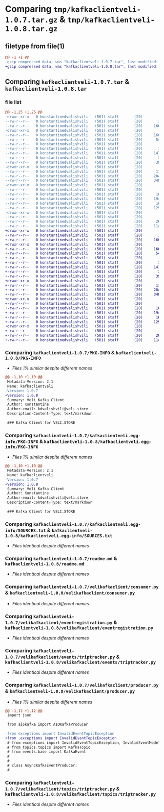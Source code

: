 # Comparing `tmp/kafkaclientveli-1.0.7.tar.gz` & `tmp/kafkaclientveli-1.0.8.tar.gz`

## filetype from file(1)

```diff
@@ -1 +1 @@
-gzip compressed data, was "kafkaclientveli-1.0.7.tar", last modified: Tue Jul  4 09:32:34 2023, max compression
+gzip compressed data, was "kafkaclientveli-1.0.8.tar", last modified: Tue Jul  4 09:35:16 2023, max compression
```

## Comparing `kafkaclientveli-1.0.7.tar` & `kafkaclientveli-1.0.8.tar`

### file list

```diff
@@ -1,25 +1,25 @@
-drwxr-xr-x   0 konstantinedvalishvili   (501) staff       (20)        0 2023-07-04 09:32:34.708199 kafkaclientveli-1.0.7/
--rw-r--r--   0 konstantinedvalishvili   (501) staff       (20)       17 2023-06-22 09:34:15.000000 kafkaclientveli-1.0.7/MANIFEST.in
--rw-r--r--   0 konstantinedvalishvili   (501) staff       (20)     1663 2023-07-04 09:32:34.708087 kafkaclientveli-1.0.7/PKG-INFO
-drwxr-xr-x   0 konstantinedvalishvili   (501) staff       (20)        0 2023-07-04 09:32:34.704395 kafkaclientveli-1.0.7/kafkaclientveli.egg-info/
--rw-r--r--   0 konstantinedvalishvili   (501) staff       (20)     1663 2023-07-04 09:32:34.000000 kafkaclientveli-1.0.7/kafkaclientveli.egg-info/PKG-INFO
--rw-r--r--   0 konstantinedvalishvili   (501) staff       (20)      547 2023-07-04 09:32:34.000000 kafkaclientveli-1.0.7/kafkaclientveli.egg-info/SOURCES.txt
--rw-r--r--   0 konstantinedvalishvili   (501) staff       (20)        1 2023-07-04 09:32:34.000000 kafkaclientveli-1.0.7/kafkaclientveli.egg-info/dependency_links.txt
--rw-r--r--   0 konstantinedvalishvili   (501) staff       (20)       16 2023-07-04 09:32:34.000000 kafkaclientveli-1.0.7/kafkaclientveli.egg-info/top_level.txt
--rw-r--r--   0 konstantinedvalishvili   (501) staff       (20)     1477 2023-06-19 11:33:35.000000 kafkaclientveli-1.0.7/readme.md
--rw-r--r--   0 konstantinedvalishvili   (501) staff       (20)       38 2023-07-04 09:32:34.708228 kafkaclientveli-1.0.7/setup.cfg
--rw-r--r--   0 konstantinedvalishvili   (501) staff       (20)      398 2023-07-04 09:32:27.000000 kafkaclientveli-1.0.7/setup.py
-drwxr-xr-x   0 konstantinedvalishvili   (501) staff       (20)        0 2023-07-04 09:32:34.706629 kafkaclientveli-1.0.7/velikafkaclient/
--rw-r--r--   0 konstantinedvalishvili   (501) staff       (20)      116 2023-07-04 09:18:27.000000 kafkaclientveli-1.0.7/velikafkaclient/__init__.py
--rw-r--r--   0 konstantinedvalishvili   (501) staff       (20)     2044 2023-07-04 08:42:05.000000 kafkaclientveli-1.0.7/velikafkaclient/consumer.py
--rw-r--r--   0 konstantinedvalishvili   (501) staff       (20)     3485 2023-07-04 08:59:05.000000 kafkaclientveli-1.0.7/velikafkaclient/eventregistration.py
-drwxr-xr-x   0 konstantinedvalishvili   (501) staff       (20)        0 2023-07-04 09:32:34.707173 kafkaclientveli-1.0.7/velikafkaclient/events/
--rw-r--r--   0 konstantinedvalishvili   (501) staff       (20)        0 2023-06-19 11:33:35.000000 kafkaclientveli-1.0.7/velikafkaclient/events/__init__.py
--rw-r--r--   0 konstantinedvalishvili   (501) staff       (20)      105 2023-06-23 12:26:50.000000 kafkaclientveli-1.0.7/velikafkaclient/events/base.py
--rw-r--r--   0 konstantinedvalishvili   (501) staff       (20)     1940 2023-06-23 12:26:50.000000 kafkaclientveli-1.0.7/velikafkaclient/events/triptracker.py
--rw-r--r--   0 konstantinedvalishvili   (501) staff       (20)      160 2023-06-19 11:33:35.000000 kafkaclientveli-1.0.7/velikafkaclient/exceptions.py
--rw-r--r--   0 konstantinedvalishvili   (501) staff       (20)     1298 2023-07-04 09:25:39.000000 kafkaclientveli-1.0.7/velikafkaclient/producer.py
-drwxr-xr-x   0 konstantinedvalishvili   (501) staff       (20)        0 2023-07-04 09:32:34.707913 kafkaclientveli-1.0.7/velikafkaclient/topics/
--rw-r--r--   0 konstantinedvalishvili   (501) staff       (20)        0 2023-06-19 11:33:35.000000 kafkaclientveli-1.0.7/velikafkaclient/topics/__init__.py
--rw-r--r--   0 konstantinedvalishvili   (501) staff       (20)      263 2023-06-23 12:26:50.000000 kafkaclientveli-1.0.7/velikafkaclient/topics/topics.py
--rw-r--r--   0 konstantinedvalishvili   (501) staff       (20)     1145 2023-07-04 08:42:00.000000 kafkaclientveli-1.0.7/velikafkaclient/topics/triptracker.py
+drwxr-xr-x   0 konstantinedvalishvili   (501) staff       (20)        0 2023-07-04 09:35:16.539525 kafkaclientveli-1.0.8/
+-rw-r--r--   0 konstantinedvalishvili   (501) staff       (20)       17 2023-06-22 09:34:15.000000 kafkaclientveli-1.0.8/MANIFEST.in
+-rw-r--r--   0 konstantinedvalishvili   (501) staff       (20)     1663 2023-07-04 09:35:16.539401 kafkaclientveli-1.0.8/PKG-INFO
+drwxr-xr-x   0 konstantinedvalishvili   (501) staff       (20)        0 2023-07-04 09:35:16.536733 kafkaclientveli-1.0.8/kafkaclientveli.egg-info/
+-rw-r--r--   0 konstantinedvalishvili   (501) staff       (20)     1663 2023-07-04 09:35:16.000000 kafkaclientveli-1.0.8/kafkaclientveli.egg-info/PKG-INFO
+-rw-r--r--   0 konstantinedvalishvili   (501) staff       (20)      547 2023-07-04 09:35:16.000000 kafkaclientveli-1.0.8/kafkaclientveli.egg-info/SOURCES.txt
+-rw-r--r--   0 konstantinedvalishvili   (501) staff       (20)        1 2023-07-04 09:35:16.000000 kafkaclientveli-1.0.8/kafkaclientveli.egg-info/dependency_links.txt
+-rw-r--r--   0 konstantinedvalishvili   (501) staff       (20)       16 2023-07-04 09:35:16.000000 kafkaclientveli-1.0.8/kafkaclientveli.egg-info/top_level.txt
+-rw-r--r--   0 konstantinedvalishvili   (501) staff       (20)     1477 2023-06-19 11:33:35.000000 kafkaclientveli-1.0.8/readme.md
+-rw-r--r--   0 konstantinedvalishvili   (501) staff       (20)       38 2023-07-04 09:35:16.539564 kafkaclientveli-1.0.8/setup.cfg
+-rw-r--r--   0 konstantinedvalishvili   (501) staff       (20)      398 2023-07-04 09:35:10.000000 kafkaclientveli-1.0.8/setup.py
+drwxr-xr-x   0 konstantinedvalishvili   (501) staff       (20)        0 2023-07-04 09:35:16.537944 kafkaclientveli-1.0.8/velikafkaclient/
+-rw-r--r--   0 konstantinedvalishvili   (501) staff       (20)      116 2023-07-04 09:18:27.000000 kafkaclientveli-1.0.8/velikafkaclient/__init__.py
+-rw-r--r--   0 konstantinedvalishvili   (501) staff       (20)     2044 2023-07-04 08:42:05.000000 kafkaclientveli-1.0.8/velikafkaclient/consumer.py
+-rw-r--r--   0 konstantinedvalishvili   (501) staff       (20)     3485 2023-07-04 08:59:05.000000 kafkaclientveli-1.0.8/velikafkaclient/eventregistration.py
+drwxr-xr-x   0 konstantinedvalishvili   (501) staff       (20)        0 2023-07-04 09:35:16.538487 kafkaclientveli-1.0.8/velikafkaclient/events/
+-rw-r--r--   0 konstantinedvalishvili   (501) staff       (20)        0 2023-06-19 11:33:35.000000 kafkaclientveli-1.0.8/velikafkaclient/events/__init__.py
+-rw-r--r--   0 konstantinedvalishvili   (501) staff       (20)      105 2023-06-23 12:26:50.000000 kafkaclientveli-1.0.8/velikafkaclient/events/base.py
+-rw-r--r--   0 konstantinedvalishvili   (501) staff       (20)     1940 2023-06-23 12:26:50.000000 kafkaclientveli-1.0.8/velikafkaclient/events/triptracker.py
+-rw-r--r--   0 konstantinedvalishvili   (501) staff       (20)      160 2023-06-19 11:33:35.000000 kafkaclientveli-1.0.8/velikafkaclient/exceptions.py
+-rw-r--r--   0 konstantinedvalishvili   (501) staff       (20)     1299 2023-07-04 09:34:58.000000 kafkaclientveli-1.0.8/velikafkaclient/producer.py
+drwxr-xr-x   0 konstantinedvalishvili   (501) staff       (20)        0 2023-07-04 09:35:16.539206 kafkaclientveli-1.0.8/velikafkaclient/topics/
+-rw-r--r--   0 konstantinedvalishvili   (501) staff       (20)        0 2023-06-19 11:33:35.000000 kafkaclientveli-1.0.8/velikafkaclient/topics/__init__.py
+-rw-r--r--   0 konstantinedvalishvili   (501) staff       (20)      263 2023-06-23 12:26:50.000000 kafkaclientveli-1.0.8/velikafkaclient/topics/topics.py
+-rw-r--r--   0 konstantinedvalishvili   (501) staff       (20)     1145 2023-07-04 08:42:00.000000 kafkaclientveli-1.0.8/velikafkaclient/topics/triptracker.py
```

### Comparing `kafkaclientveli-1.0.7/PKG-INFO` & `kafkaclientveli-1.0.8/PKG-INFO`

 * *Files 1% similar despite different names*

```diff
@@ -1,10 +1,10 @@
 Metadata-Version: 2.1
 Name: kafkaclientveli
-Version: 1.0.7
+Version: 1.0.8
 Summary: Veli Kafka Client
 Author: Konstantine
 Author-email: kdvalishvili@veli.store
 Description-Content-Type: text/markdown
 
 ### Kafka Client for VELI.STORE
```

### Comparing `kafkaclientveli-1.0.7/kafkaclientveli.egg-info/PKG-INFO` & `kafkaclientveli-1.0.8/kafkaclientveli.egg-info/PKG-INFO`

 * *Files 1% similar despite different names*

```diff
@@ -1,10 +1,10 @@
 Metadata-Version: 2.1
 Name: kafkaclientveli
-Version: 1.0.7
+Version: 1.0.8
 Summary: Veli Kafka Client
 Author: Konstantine
 Author-email: kdvalishvili@veli.store
 Description-Content-Type: text/markdown
 
 ### Kafka Client for VELI.STORE
```

### Comparing `kafkaclientveli-1.0.7/kafkaclientveli.egg-info/SOURCES.txt` & `kafkaclientveli-1.0.8/kafkaclientveli.egg-info/SOURCES.txt`

 * *Files identical despite different names*

### Comparing `kafkaclientveli-1.0.7/readme.md` & `kafkaclientveli-1.0.8/readme.md`

 * *Files identical despite different names*

### Comparing `kafkaclientveli-1.0.7/velikafkaclient/consumer.py` & `kafkaclientveli-1.0.8/velikafkaclient/consumer.py`

 * *Files identical despite different names*

### Comparing `kafkaclientveli-1.0.7/velikafkaclient/eventregistration.py` & `kafkaclientveli-1.0.8/velikafkaclient/eventregistration.py`

 * *Files identical despite different names*

### Comparing `kafkaclientveli-1.0.7/velikafkaclient/events/triptracker.py` & `kafkaclientveli-1.0.8/velikafkaclient/events/triptracker.py`

 * *Files identical despite different names*

### Comparing `kafkaclientveli-1.0.7/velikafkaclient/producer.py` & `kafkaclientveli-1.0.8/velikafkaclient/producer.py`

 * *Files 1% similar despite different names*

```diff
@@ -1,12 +1,12 @@
 import json
 
 from aiokafka import AIOKafkaProducer
 
-from exceptions import InvalidEventTopicException
+from .exceptions import InvalidEventTopicException
 # from exceptions import InvalidEventTopicException, InvalidEventModelForTopic
 # from topics.topics import KafkaTopic
 # from events.base import KafkaEvent
 #
 #
 # class AsyncKafkaEventProducer:
 #
```

### Comparing `kafkaclientveli-1.0.7/velikafkaclient/topics/triptracker.py` & `kafkaclientveli-1.0.8/velikafkaclient/topics/triptracker.py`

 * *Files identical despite different names*

